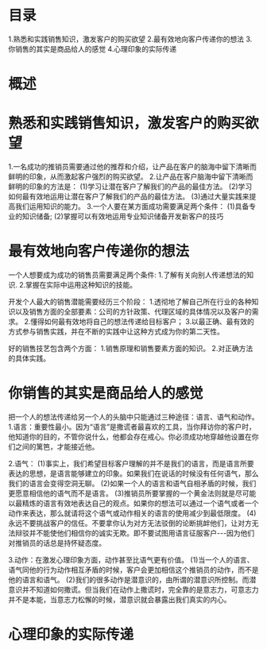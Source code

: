 # 目录
1.熟悉和实践销售知识，激发客户的购买欲望
2.最有效地向客户传递你的想法
3.你销售的其实是商品给人的感觉
4.心理印象的实际传递

# 概述

# 熟悉和实践销售知识，激发客户的购买欲望
1.一名成功的推销员需要通过他的推荐和介绍，让产品在客户的脑海中留下清晰而鲜明的印象，从而激起客户强烈的购买欲望。
2.让产品在客户脑海中留下清晰而鲜明的印象的方法是：
  (1)学习让潜在客户了解我们的产品的最佳方法。
  (2)学习如何最有效地运用让潜在客户了解我们的产品的最佳方法。
  (3)通过大量实践来提高我们运用知识的能力。
3.一个人要在某方面成功需要满足两个条件：
  (1)具备专业的知识储备;
  (2)掌握可以有效地运用专业知识储备开发新客户的技巧  

# 最有效地向客户传递你的想法
  一个人想要成为成功的销售员需要满足两个条件:
  1.了解有关向别人传递想法的知识.
  2.掌握在实际中运用这种知识的技能。

  开发个人最大的销售潜能需要经历三个阶段：
  1.透彻地了解自己所在行业的各种知识以及销售方面的全部要素：公司的方针政策、代理区域的具体情况以及客户的需求。
  2.懂得如何最有效地将自己的想法传递给目标客户；
  3.以最正确、最有效的方式参与销售实践，并在不断的实践中让这种方式成为你的第二天性。
  
  好的销售技艺包含两个方面：
  1.销售原理和销售要素方面的知识。
  2.对正确方法的具体实践。

# 你销售的其实是商品给人的感觉
  把一个人的想法传递给另一个人的头脑中只能通过三种途径：语言、语气和动作。
  1.语言：重要性最小。因为“语言”是撒谎者最喜欢的工具，当你拜访你的客户时，他知道你的目的，不管你说什么，他都会存在戒心。你必须成功地穿越他设置在你们之间的篱笆，才能接近他。

  2.语气：
    (1)事实上，我们希望目标客户理解的并不是我们的语言，而是语言所要表达的思想，是语言能够建立的印象。如果我们在说话的时候没有任何语气，那么我们的语言会变得空洞无聊。
    (2)如果一个人的语言和语气自相矛盾的时候，我们更愿意相信他的语气而不是语言。
    (3)推销员所要掌握的一个黄金法则就是尽可能以最精炼的语言有效地表达自己的观点。如果你的想法可以通过一个语气或者一个动作来表达，那么就请将这个语气或动作相关的语言的使用减少到最低限度。
    (4)永远不要挑战客户的信任。不要拿你认为对方无法驳倒的论断挑衅他们，让对方无法辩驳并不能使他们相信你的诚实无欺。即不要试图用语言征服客户---因为他们对推销员的话总是持怀疑态度。

  3.动作：在激发心理印象方面，动作甚至比语气更有价值。
    (1)当一个人的语言、语气同他的行为动作相互矛盾的时候，客户会更加相信这个推销员的动作，而不是他的语言和语气。
    (2)我们的很多动作是潜意识的，由所谓的潜意识所控制。而潜意识并不知道如何撒谎。但当我们在动作上撒谎时，完全靠的是意志力，可意志力并不是本能，当意志力松懈的时候，潜意识就会暴露出我们真实的内心。

# 心理印象的实际传递